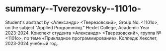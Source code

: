 # summary--Tverezovsky--1101o-
Student's abstract by &lt;Александр> &lt;Тверезовский>, Group No. &lt;1101o>, on the subject "Applied Programming."  Hexlet College, Academic Year 2023-2024.  Конспект студента &lt;Александр> &lt;Тверезовский>, группа № &lt;1101о>, по теме «Прикладное программирование». Колледж Хекслет, 2023-2024 учебный год.
